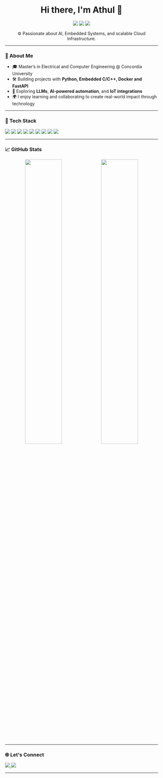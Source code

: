

<!-- Header -->
<h1 align="center">Hi there, I'm Athul 👋</h1>
<p align="center">
  <img src="https://img.shields.io/badge/Embedded%20Systems-111827?style=for-the-badge&logo=c&logoColor=white"/>
  <img src="https://img.shields.io/badge/Machine%20Learning-1E293B?style=for-the-badge&logo=python&logoColor=white"/>
  <img src="https://img.shields.io/badge/Cloud%20Engineering-0F172A?style=for-the-badge&logo=amazon-aws&logoColor=white"/>
</p>
<p align="center">
  ⚙️ Passionate about AI, Embedded Systems, and scalable Cloud Infrastructure.
</p>

---

### 🧠 About Me

- 🎓 Master’s in Electrical and Computer Engineering @ Concordia University  
- 🛠️ Building projects with **Python, Embedded C/C++, Docker and FastAPI**  
- 🔭 Exploring **LLMs**, **AI-powered automation**, and **IoT integrations**  
- 🌍 I enjoy learning and collaborating to create real-world impact through technology

---

### 🔧 Tech Stack

<p>
  <img src="https://img.shields.io/badge/Python-1F2937?style=for-the-badge&logo=python&logoColor=white"/>
  <img src="https://img.shields.io/badge/C-1E40AF?style=for-the-badge&logo=c&logoColor=white"/>
  <img src="https://img.shields.io/badge/C-1E40AF?style=for-the-badge&logo=c&logoColor=white"/>
  <img src="https://img.shields.io/badge/C++-1E40AF?style=for-the-badge&logo=cplusplus&logoColor=white"/>
  <img src="https://img.shields.io/badge/FastAPI-0F766E?style=for-the-badge&logo=fastapi&logoColor=white"/>
  <img src="https://img.shields.io/badge/Docker-0F172A?style=for-the-badge&logo=docker&logoColor=white"/>
  <img src="https://img.shields.io/badge/Linux-1C1917?style=for-the-badge&logo=linux&logoColor=white"/>
  <img src="https://img.shields.io/badge/Git-1F2937?style=for-the-badge&logo=git&logoColor=white"/>
  <img src="https://img.shields.io/badge/AWS-0F172A?style=for-the-badge&logo=amazon-aws&logoColor=white"/>
</p>

---

### 📈 GitHub Stats

<p align="center">
  <img src="https://github-readme-stats.vercel.app/api?username=thomasathul&show_icons=true&theme=tokyonight" width="49%"/>
  <img src="https://streak-stats.demolab.com?user=thomasathul&theme=tokyonight" width="49%"/>
</p>

---

### 🌐 Let's Connect

<p align="left">
  <a href="https://www.linkedin.com/in/athulthomas/">
    <img src="https://img.shields.io/badge/LinkedIn-0A66C2?style=for-the-badge&logo=linkedin&logoColor=white"/>
  </a>
  <a href="mailto:thomasathul03@gmail.com">
    <img src="https://img.shields.io/badge/Gmail-EA4335?style=for-the-badge&logo=gmail&logoColor=white"/>
  </a>
</p>

---


